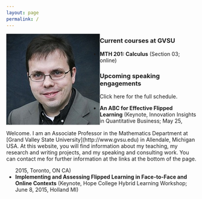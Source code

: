 ```yaml
---
layout: page
permalink: /
---
```


<!-- ![Robert Talbert](rtheadshot.jpg)  -->

<body>
<img src="rtheadshot.jpg" style="float:left;"/>
<p style="float:right;">Welcome. I am an Associate Professor in the Mathematics Department at [Grand Valley State University](http://www.gvsu.edu) in Allendale, Michigan USA. At this website, you will find information about my teaching, my research and writing projects, and my speaking and consulting work. You can contact me for further information at the links at the bottom of the page. </p>
</body>



### Current courses at GVSU

+ __MTH 201: Calculus__ (Section 03; online) 

### Upcoming speaking engagements

Click here for the full schedule. 

+ __An ABC for Effective Flipped Learning__ (Keynote, Innovation Insights in Quantitative Business; May 25, 2015, Toronto, ON CA)
+ __Implementing and Assessing Flipped Learning in Face-to-Face and Online Contexts__ (Keynote, Hope College Hybrid Learning Workshop; June 8, 2015, Holland MI)
